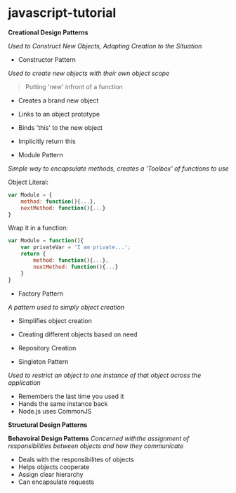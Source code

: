 # javascript-tutorial

**Creational Design Patterns**

*Used to Construct New Objects, Adapting Creation to the Situation*

- Constructor Pattern

*Used to create new objects with their own object scope*

>Putting 'new' infront of a function
 - Creates a brand new object
 - Links to an object prototype
 - Binds 'this' to the new object
 - Implicitly return this

- Module Pattern

*Simple way to encapsulate methods, creates a 'Toolbox' of functions to use*

Object Literal:
```javascript
var Module = {
    method: function(){...},
    nextMethod: function(){...}
}
```
Wrap it in a function:
```javascript
var Module = function(){
    var privateVar = 'I am private...';
    return {
        method: function(){...},
        nextMethod: function(){...}
    }
}
```

- Factory Pattern

*A pattern used to simply object creation*
 - Simplifies object creation
 - Creating different objects based on need
 - Repository Creation

- Singleton Pattern

*Used to restrict an object to one instance of that object across the application*
  - Remembers the last time you used it
  - Hands the same instance back
  - Node.js uses CommonJS


**Structural Design Patterns**


**Behavoiral Design Patterns**
*Concerned withthe assignment of responsibilities between objects and how they communicate*

- Deals with the responsibilites of objects
- Helps objects cooperate
- Assign clear hierarchy
- Can encapsulate requests
